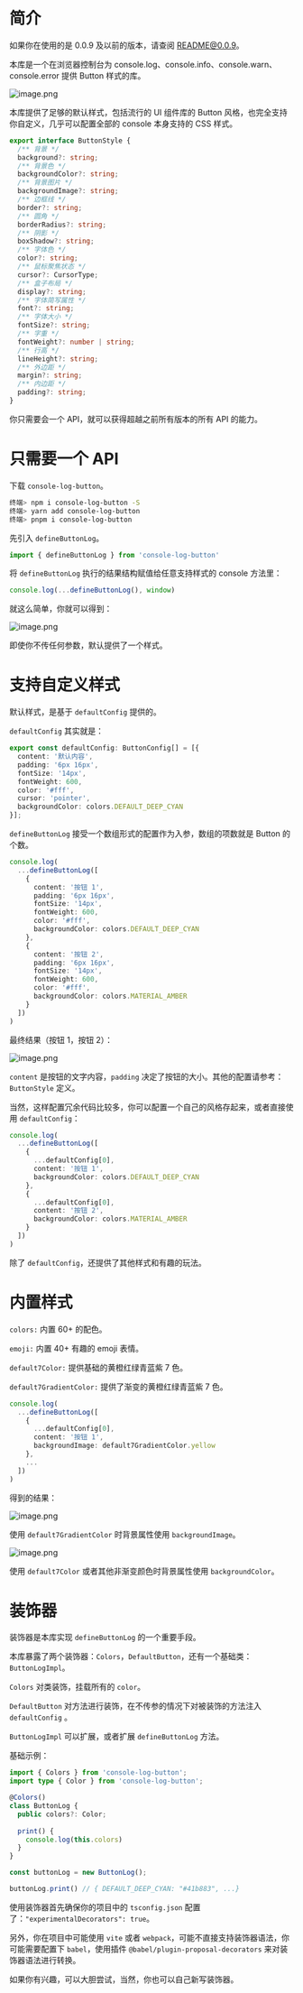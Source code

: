 # 简介

如果你在使用的是 0.0.9 及以前的版本，请查阅 README@0.0.9。

本库是一个在浏览器控制台为 console.log、console.info、console.warn、console.error 提供 Button 样式的库。

![image.png](https://p6-juejin.byteimg.com/tos-cn-i-k3u1fbpfcp/629878059f8d46fa83f7eb6fbf1d29f2~tplv-k3u1fbpfcp-jj-mark:0:0:0:0:q75.image#?w=1342&h=350&s=31760&e=png&b=282828)

本库提供了足够的默认样式，包括流行的 UI 组件库的 Button 风格，也完全支持你自定义，几乎可以配置全部的 console 本身支持的 CSS 样式。

```ts
export interface ButtonStyle {
  /** 背景 */
  background?: string;
  /** 背景色 */
  backgroundColor?: string;
  /** 背景图片 */
  backgroundImage?: string;
  /** 边框线 */
  border?: string;
  /** 圆角 */
  borderRadius?: string;
  /** 阴影 */
  boxShadow?: string;
  /** 字体色 */
  color?: string;
  /** 鼠标聚焦状态 */
  cursor?: CursorType;
  /** 盒子布局 */
  display?: string;
  /** 字体简写属性 */
  font?: string;
  /** 字体大小 */
  fontSize?: string;
  /** 字重 */
  fontWeight?: number | string;
  /** 行高 */
  lineHeight?: string;
  /** 外边距 */
  margin?: string;
  /** 内边距 */
  padding?: string;
}
```

你只需要会一个 API，就可以获得超越之前所有版本的所有 API 的能力。

# 只需要一个 API

下载 `console-log-button`。

```bash
终端> npm i console-log-button -S
终端> yarn add console-log-button
终端> pnpm i console-log-button
```

先引入 `defineButtonLog`。

```ts
import { defineButtonLog } from 'console-log-button'
```

将 `defineButtonLog` 执行的结果结构赋值给任意支持样式的 console 方法里：

```ts
console.log(...defineButtonLog(), window)
```

就这么简单，你就可以得到：

![image.png](https://p6-juejin.byteimg.com/tos-cn-i-k3u1fbpfcp/629878059f8d46fa83f7eb6fbf1d29f2~tplv-k3u1fbpfcp-jj-mark:0:0:0:0:q75.image#?w=1342&h=350&s=31760&e=png&b=282828)

即使你不传任何参数，默认提供了一个样式。

# 支持自定义样式

默认样式，是基于 `defaultConfig` 提供的。

`defaultConfig` 其实就是：

```ts
export const defaultConfig: ButtonConfig[] = [{
  content: '默认内容',
  padding: '6px 16px',
  fontSize: '14px',
  fontWeight: 600,
  color: '#fff',
  cursor: 'pointer',
  backgroundColor: colors.DEFAULT_DEEP_CYAN
}];
```

`defineButtonLog` 接受一个数组形式的配置作为入参，数组的项数就是 Button 的个数。

```ts
console.log(
  ...defineButtonLog([
    {
      content: '按钮 1',
      padding: '6px 16px',
      fontSize: '14px',
      fontWeight: 600,
      color: '#fff',
      backgroundColor: colors.DEFAULT_DEEP_CYAN
    },
    {
      content: '按钮 2',
      padding: '6px 16px',
      fontSize: '14px',
      fontWeight: 600,
      color: '#fff',
      backgroundColor: colors.MATERIAL_AMBER
    }
  ])
)
```

最终结果（按钮 1，按钮 2）：

![image.png](https://p6-juejin.byteimg.com/tos-cn-i-k3u1fbpfcp/b3cb269215184efb93e2a9e2c37f9269~tplv-k3u1fbpfcp-jj-mark:0:0:0:0:q75.image#?w=1566&h=154&s=32661&e=png&b=292929)

`content` 是按钮的文字内容，`padding` 决定了按钮的大小。其他的配置请参考：`ButtonStyle` 定义。

当然，这样配置冗余代码比较多，你可以配置一个自己的风格存起来，或者直接使用 `defaultConfig`：

```ts
console.log(
  ...defineButtonLog([
    {
      ...defaultConfig[0],
      content: '按钮 1',
      backgroundColor: colors.DEFAULT_DEEP_CYAN
    },
    {
      ...defaultConfig[0],
      content: '按钮 2',
      backgroundColor: colors.MATERIAL_AMBER
    }
  ])
)
```

除了 `defaultConfig`，还提供了其他样式和有趣的玩法。

# 内置样式

`colors:` 内置 60+ 的配色。

`emoji:` 内置 40+ 有趣的 emoji 表情。

`default7Color:` 提供基础的黄橙红绿青蓝紫 7 色。

`default7GradientColor:` 提供了渐变的黄橙红绿青蓝紫 7 色。

```ts
console.log(
  ...defineButtonLog([
    {
      ...defaultConfig[0],
      content: '按钮 1',
      backgroundImage: default7GradientColor.yellow
    },
    ...
  ])
)
```

得到的结果：

![image.png](https://p9-juejin.byteimg.com/tos-cn-i-k3u1fbpfcp/b71d60dc9e1a4468a2c5934fa87d859d~tplv-k3u1fbpfcp-jj-mark:0:0:0:0:q75.image#?w=1122&h=72&s=56016&e=png&b=2c2c2c)

使用 `default7GradientColor` 时背景属性使用 `backgroundImage`。

![image.png](https://p9-juejin.byteimg.com/tos-cn-i-k3u1fbpfcp/ae72e7adf4a34b3eb39ccbd7df124e68~tplv-k3u1fbpfcp-jj-mark:0:0:0:0:q75.image#?w=1100&h=68&s=16726&e=png&b=fb8116)

使用 `default7Color` 或者其他非渐变颜色时背景属性使用 `backgroundColor`。

# 装饰器

装饰器是本库实现 `defineButtonLog` 的一个重要手段。

本库暴露了两个装饰器：`Colors`，`DefaultButton`，还有一个基础类：`ButtonLogImpl`。

`Colors` 对类装饰，挂载所有的 `color`。

`DefaultButton` 对方法进行装饰，在不传参的情况下对被装饰的方法注入 `defaultConfig` 。

`ButtonLogImpl` 可以扩展，或者扩展 `defineButtonLog` 方法。

基础示例：

```ts
import { Colors } from 'console-log-button';
import type { Color } from 'console-log-button';

@Colors()
class ButtonLog {
  public colors?: Color;
  
  print() {
    console.log(this.colors)
  }
}

const buttonLog = new ButtonLog();

buttonLog.print() // { DEFAULT_DEEP_CYAN: "#41b883", ...}
```

使用装饰器首先确保你的项目中的 `tsconfig.json` 配置了：`"experimentalDecorators": true`。

另外，你在项目中可能使用 `vite` 或者 `webpack`，可能不直接支持装饰器语法，你可能需要配置下 `babel`，使用插件 `@babel/plugin-proposal-decorators` 来对装饰器语法进行转换。

如果你有兴趣，可以大胆尝试，当然，你也可以自己新写装饰器。
